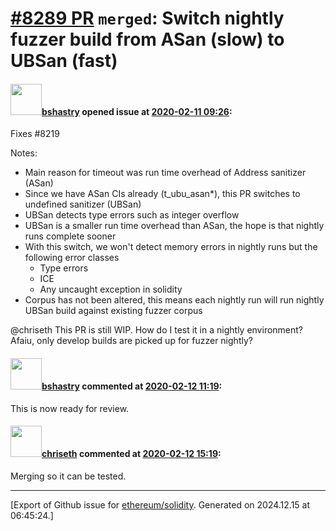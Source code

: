 # [\#8289 PR](https://github.com/ethereum/solidity/pull/8289) `merged`: Switch nightly fuzzer build from ASan (slow) to UBSan (fast)

#### <img src="https://avatars.githubusercontent.com/u/2388185?v=4" width="50">[bshastry](https://github.com/bshastry) opened issue at [2020-02-11 09:26](https://github.com/ethereum/solidity/pull/8289):

Fixes #8219 

Notes:

- Main reason for timeout was run time overhead of Address sanitizer (ASan)
- Since we have ASan CIs already (t_ubu_asan*), this PR switches to undefined sanitizer (UBSan)
- UBSan detects type errors such as integer overflow
- UBSan is a smaller run time overhead than ASan, the hope is that nightly runs complete sooner
- With this switch, we won't detect memory errors in nightly runs but the following error classes
  - Type errors
  - ICE
  - Any uncaught exception in solidity
- Corpus has not been altered, this means each nightly run will run nightly UBSan build against existing fuzzer corpus

@chriseth This PR is still WIP. How do I test it in a nightly environment? Afaiu, only develop builds are picked up for fuzzer nightly? 

#### <img src="https://avatars.githubusercontent.com/u/2388185?v=4" width="50">[bshastry](https://github.com/bshastry) commented at [2020-02-12 11:19](https://github.com/ethereum/solidity/pull/8289#issuecomment-585158973):

This is now ready for review.

#### <img src="https://avatars.githubusercontent.com/u/9073706?v=4" width="50">[chriseth](https://github.com/chriseth) commented at [2020-02-12 15:19](https://github.com/ethereum/solidity/pull/8289#issuecomment-585255835):

Merging so it can be tested.


-------------------------------------------------------------------------------



[Export of Github issue for [ethereum/solidity](https://github.com/ethereum/solidity). Generated on 2024.12.15 at 06:45:24.]
